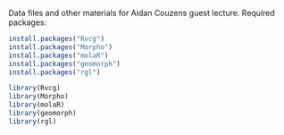 Data files and other materials for Aidan Couzens guest lecture. Required packages:

```r
install.packages("Rvcg")
install.packages("Morpho")
install.packages("molaR")
install.packages("geomorph")
install.packages("rgl")

library(Rvcg)
library(Morpho)
library(molaR)
library(geomorph)
library(rgl)
```
